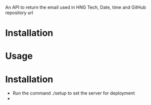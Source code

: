 An API to return the email used in HNG Tech, Date, time and GitHub repository url
# Installation
# Usage

# Installation
- Run the command ./setup to set the server for deployment
- 